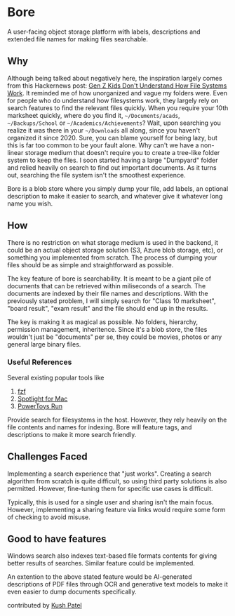 # Bore

A user-facing object storage platform with labels, descriptions and extended file names for making files searchable.

## Why

Although being talked about negatively here, the inspiration largely comes from this Hackernews post: [	Gen Z Kids Don't Understand How File Systems Work](https://news.ycombinator.com/item?id=30253526).
It reminded me of how unorganized and vague my folders were. Even for people who do understand how filesystems work, they largely rely on search features to find the relevant files quickly.
When you require your 10th marksheet quickly, where do you find it, `~/Documents/acads`, `~/Backups/School` or `~/Academics/Achievements`? Wait, upon searching you realize it was there in your `~/Downloads` all along, since you haven't organized it since 2020. 
Sure, you can blame yourself for being lazy, but this is far too common to be your fault alone. Why can't we have a non-linear storage medium that doesn't require you to create a tree-like folder system to keep the files.
I soon started having a large "Dumpyard" folder and relied heavily on search to find out important documents. As it turns out, searching the file system isn't the smoothest experience.

Bore is a blob store where you simply dump your file, add labels, an optional description to make it easier to search, and whatever give it whatever long name you wish.

## How 

There is no restriction on what storage medium is used in the backend, it could be an actual object storage solution (S3, Azure blob storage, etc), or something you implemented from scratch.
The process of dumping your files should be as simple and straightforward as possible.

The key feature of bore is searchability. It is meant to be a giant pile of documents that can be retrieved within miliseconds of a search. The documents are indexed by their file names and descriptions.
With the previously stated problem, I will simply search for "Class 10 marksheet", "board result", "exam result" and the file should end up in the results.

The key is making it as magical as possible. No folders, hierarchy, permission management, inheritence. Since it's a blob store, the files wouldn't just be "documents" per se, they could be movies, photos or any general large binary files.

### Useful References

Several existing popular tools like

1. [fzf](https://github.com/junegunn/fzf)
2. [Spotlight for Mac](https://support.apple.com/en-in/guide/mac-help/mchlp1008/mac)
3. [PowerToys Run](https://learn.microsoft.com/en-us/windows/powertoys/run)

Provide search for filesystems in the host. However, they rely heavily on the file contents and names for indexing. Bore will feature tags, and descriptions to make it more search friendly.

## Challenges Faced

Implementing a search experience that "just works". Creating a search algorithm from scratch is quite difficult, so using third party solutions is also permitted. However, fine-tuning them for specific use cases is difficult.

Typically, this is used for a single user and sharing isn't the main focus. However, implementing a sharing feature via links would require some form of checking to avoid misuse.

## Good to have features

Windows search also indexes text-based file formats contents for giving better results of searches. Similar feature could be implemented.

An extention to the above stated feature would be AI-generated descriptions of PDF files through OCR and generative text models to make it even easier to dump documents specifically.

contributed by [Kush Patel](https://github.com/libkush)
